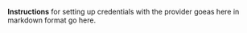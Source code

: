 
**Instructions** for setting up credentials with the provider goeas here in markdown format go here.
